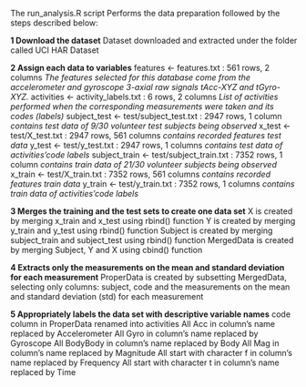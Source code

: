The run_analysis.R script Performs the data preparation followed by the steps described below:

**1 Download the dataset**
Dataset downloaded and extracted under the folder called UCI HAR Dataset

**2 Assign each data to variables**
features <- features.txt : 561 rows, 2 columns
    *The features selected for this database come from the accelerometer and gyroscope 3-axial raw signals tAcc-XYZ and tGyro-XYZ.*
activities <- activity_labels.txt : 6 rows, 2 columns
    *List of activities performed when the corresponding measurements were taken and its codes (labels)*
subject_test <- test/subject_test.txt : 2947 rows, 1 column
    *contains test data of 9/30 volunteer test subjects being observed*
x_test <- test/X_test.txt : 2947 rows, 561 columns
    *contains recorded features test data*
y_test <- test/y_test.txt : 2947 rows, 1 columns
    *contains test data of activities’code labels*
subject_train <- test/subject_train.txt : 7352 rows, 1 column
    *contains train data of 21/30 volunteer subjects being observed*
x_train <- test/X_train.txt : 7352 rows, 561 columns
    *contains recorded features train data*
y_train <- test/y_train.txt : 7352 rows, 1 columns
    *contains train data of activities’code labels*

**3 Merges the training and the test sets to create one data set**
X is created by merging x_train and x_test using rbind() function
Y is created by merging y_train and y_test using rbind() function
Subject is created by merging subject_train and subject_test using rbind() function
MergedData is created by merging Subject, Y and X using cbind() function

**4 Extracts only the measurements on the mean and standard deviation for each measurement**
ProperData is created by subsetting MergedData, selecting only columns: subject, code and the measurements on the mean and standard deviation (std) for each measurement

**5 Appropriately labels the data set with descriptive variable names**
code column in ProperData renamed into activities
All Acc in column’s name replaced by Accelerometer
All Gyro in column’s name replaced by Gyroscope
All BodyBody in column’s name replaced by Body
All Mag in column’s name replaced by Magnitude
All start with character f in column’s name replaced by Frequency
All start with character t in column’s name replaced by Time

